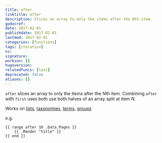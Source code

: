 ```yaml
---
title: after
linktitle: after
description: Slices an array to only the items after the Nth item.
godocref:
date: 2017-02-01
publishdate: 2017-02-01
lastmod: 2017-02-01
categories: [functions]
tags: [iteration]
ns:
signature:
workson: []
hugoversion:
relatedfuncs: [last]
deprecated: false
aliases: []
---
```


`after` slices an array to only the items after the *N*th item. Combining `after` with `first` uses both use both halves of an array split at item *N*.

Works on [lists](/templates/list/), [taxonomies](/taxonomies/displaying/), [terms](/templates/terms/), [groups](/templates/list/)

e.g.

    {{ range after 10 .Data.Pages }}
        {{ .Render "title" }}
    {{ end }}

